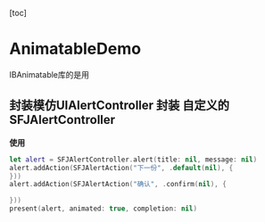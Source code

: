[toc]

# AnimatableDemo
IBAnimatable库的是用

## 封装模仿UIAlertController 封装 自定义的SFJAlertController

**使用**
```Swift
let alert = SFJAlertController.alert(title: nil, message: nil)
alert.addAction(SFJAlertAction("下一份", .default(nil), {
}))
alert.addAction(SFJAlertAction("确认", .confirm(nil), {

}))
present(alert, animated: true, completion: nil)
```


